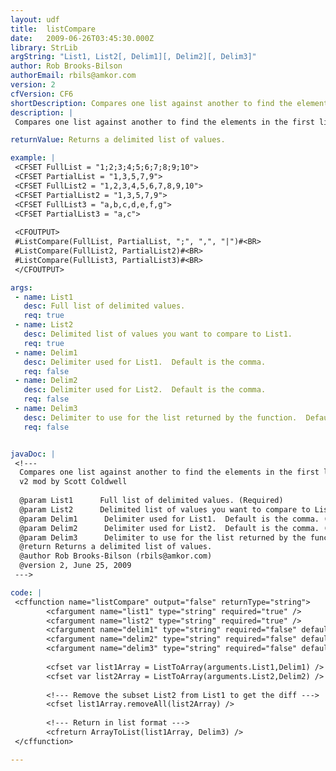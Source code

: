 ```yaml
---
layout: udf
title:  listCompare
date:   2009-06-26T03:45:30.000Z
library: StrLib
argString: "List1, List2[, Delim1][, Delim2][, Delim3]"
author: Rob Brooks-Bilson
authorEmail: rbils@amkor.com
version: 2
cfVersion: CF6
shortDescription: Compares one list against another to find the elements in the first list that don't exist in the second list.
description: |
 Compares one list against another to find the elements in the first list that don't exist in the second list.  Performs the same funciton as the custom tag of the same name.

returnValue: Returns a delimited list of values.

example: |
 <CFSET FullList = "1;2;3;4;5;6;7;8;9;10">
 <CFSET PartialList = "1,3,5,7,9">
 <CFSET FullList2 = "1,2,3,4,5,6,7,8,9,10">
 <CFSET PartialList2 = "1,3,5,7,9">
 <CFSET FullList3 = "a,b,c,d,e,f,g">
 <CFSET PartialList3 = "a,c">
 
 <CFOUTPUT>
 #ListCompare(FullList, PartialList, ";", ",", "|")#<BR>
 #ListCompare(FullList2, PartialList2)#<BR>
 #ListCompare(FullList3, PartialList3)#<BR>
 </CFOUTPUT>

args:
 - name: List1
   desc: Full list of delimited values.
   req: true
 - name: List2
   desc: Delimited list of values you want to compare to List1.
   req: true
 - name: Delim1
   desc: Delimiter used for List1.  Default is the comma.
   req: false
 - name: Delim2
   desc: Delimiter used for List2.  Default is the comma.
   req: false
 - name: Delim3
   desc: Delimiter to use for the list returned by the function.  Default is the comma.
   req: false


javaDoc: |
 <!---
  Compares one list against another to find the elements in the first list that don't exist in the second list.
  v2 mod by Scott Coldwell
  
  @param List1      Full list of delimited values. (Required)
  @param List2      Delimited list of values you want to compare to List1. (Required)
  @param Delim1      Delimiter used for List1.  Default is the comma. (Optional)
  @param Delim2      Delimiter used for List2.  Default is the comma. (Optional)
  @param Delim3      Delimiter to use for the list returned by the function.  Default is the comma. (Optional)
  @return Returns a delimited list of values. 
  @author Rob Brooks-Bilson (rbils@amkor.com) 
  @version 2, June 25, 2009 
 --->

code: |
 <cffunction name="listCompare" output="false" returnType="string">
        <cfargument name="list1" type="string" required="true" />
        <cfargument name="list2" type="string" required="true" />
        <cfargument name="delim1" type="string" required="false" default="," />
        <cfargument name="delim2" type="string" required="false" default="," />
        <cfargument name="delim3" type="string" required="false" default="," />
 
        <cfset var list1Array = ListToArray(arguments.List1,Delim1) />
        <cfset var list2Array = ListToArray(arguments.List2,Delim2) />
 
        <!--- Remove the subset List2 from List1 to get the diff --->
        <cfset list1Array.removeAll(list2Array) />
 
        <!--- Return in list format --->
        <cfreturn ArrayToList(list1Array, Delim3) />
 </cffunction>

---
```


